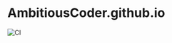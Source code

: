 # AmbitiousCoder.github.io

![CI](https://github.com/NivraSoft/AmbitiousCoder.github.io/workflows/CI/badge.svg?branch=master)

